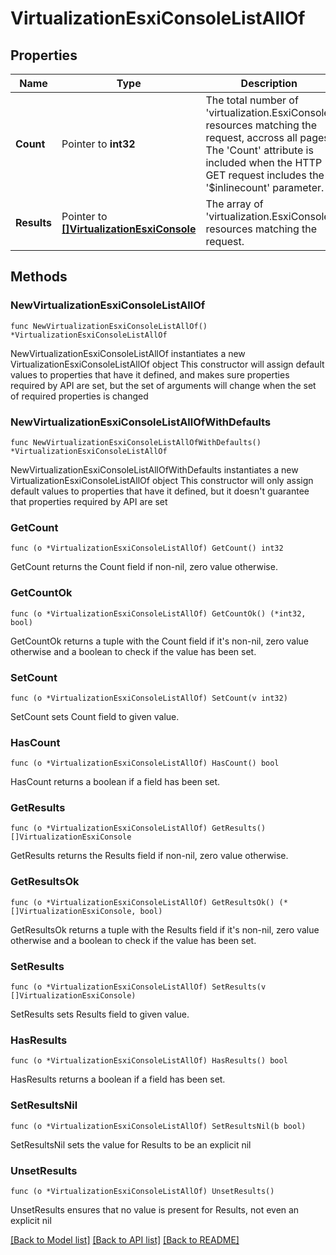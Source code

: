 # VirtualizationEsxiConsoleListAllOf

## Properties

Name | Type | Description | Notes
------------ | ------------- | ------------- | -------------
**Count** | Pointer to **int32** | The total number of &#39;virtualization.EsxiConsole&#39; resources matching the request, accross all pages. The &#39;Count&#39; attribute is included when the HTTP GET request includes the &#39;$inlinecount&#39; parameter. | [optional] 
**Results** | Pointer to [**[]VirtualizationEsxiConsole**](VirtualizationEsxiConsole.md) | The array of &#39;virtualization.EsxiConsole&#39; resources matching the request. | [optional] 

## Methods

### NewVirtualizationEsxiConsoleListAllOf

`func NewVirtualizationEsxiConsoleListAllOf() *VirtualizationEsxiConsoleListAllOf`

NewVirtualizationEsxiConsoleListAllOf instantiates a new VirtualizationEsxiConsoleListAllOf object
This constructor will assign default values to properties that have it defined,
and makes sure properties required by API are set, but the set of arguments
will change when the set of required properties is changed

### NewVirtualizationEsxiConsoleListAllOfWithDefaults

`func NewVirtualizationEsxiConsoleListAllOfWithDefaults() *VirtualizationEsxiConsoleListAllOf`

NewVirtualizationEsxiConsoleListAllOfWithDefaults instantiates a new VirtualizationEsxiConsoleListAllOf object
This constructor will only assign default values to properties that have it defined,
but it doesn't guarantee that properties required by API are set

### GetCount

`func (o *VirtualizationEsxiConsoleListAllOf) GetCount() int32`

GetCount returns the Count field if non-nil, zero value otherwise.

### GetCountOk

`func (o *VirtualizationEsxiConsoleListAllOf) GetCountOk() (*int32, bool)`

GetCountOk returns a tuple with the Count field if it's non-nil, zero value otherwise
and a boolean to check if the value has been set.

### SetCount

`func (o *VirtualizationEsxiConsoleListAllOf) SetCount(v int32)`

SetCount sets Count field to given value.

### HasCount

`func (o *VirtualizationEsxiConsoleListAllOf) HasCount() bool`

HasCount returns a boolean if a field has been set.

### GetResults

`func (o *VirtualizationEsxiConsoleListAllOf) GetResults() []VirtualizationEsxiConsole`

GetResults returns the Results field if non-nil, zero value otherwise.

### GetResultsOk

`func (o *VirtualizationEsxiConsoleListAllOf) GetResultsOk() (*[]VirtualizationEsxiConsole, bool)`

GetResultsOk returns a tuple with the Results field if it's non-nil, zero value otherwise
and a boolean to check if the value has been set.

### SetResults

`func (o *VirtualizationEsxiConsoleListAllOf) SetResults(v []VirtualizationEsxiConsole)`

SetResults sets Results field to given value.

### HasResults

`func (o *VirtualizationEsxiConsoleListAllOf) HasResults() bool`

HasResults returns a boolean if a field has been set.

### SetResultsNil

`func (o *VirtualizationEsxiConsoleListAllOf) SetResultsNil(b bool)`

 SetResultsNil sets the value for Results to be an explicit nil

### UnsetResults
`func (o *VirtualizationEsxiConsoleListAllOf) UnsetResults()`

UnsetResults ensures that no value is present for Results, not even an explicit nil

[[Back to Model list]](../README.md#documentation-for-models) [[Back to API list]](../README.md#documentation-for-api-endpoints) [[Back to README]](../README.md)


